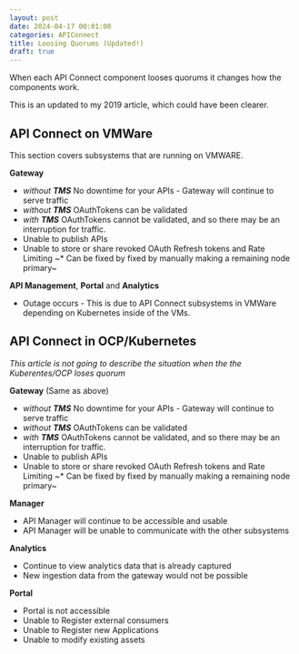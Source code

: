 ```yaml
---
layout: post
date: 2024-04-17 00:01:00
categories: APIConnect
title: Loosing Quorums (Updated!)
draft: true
---
```

When each API Connect component looses quorums it changes how the components work.

This is an updated to my 2019 article, which could have been clearer.
<!--more-->

## API Connect  on VMWare

This section covers subsystems that are running on VMWARE.

**Gateway**
* *without **TMS*** No downtime for your APIs - Gateway will continue to serve traffic
* *without **TMS*** OAuthTokens can be validated
* *with **TMS*** OAuthTokens cannot be validated, and so there may be an interruption for traffic.
* Unable to publish APIs
* Unable to store or share revoked OAuth Refresh tokens and Rate Limiting
~* Can be fixed by fixed by manually making a remaining node primary~

**API Management**, **Portal** and  **Analytics**
* Outage occurs - This is due to API Connect subsystems in VMWare depending on Kubernetes inside of the VMs.

## API Connect in OCP/Kubernetes
*This article is not going to describe the situation when the the Kuberentes/OCP loses quorum*

**Gateway**  (Same as above)
* *without **TMS*** No downtime for your APIs - Gateway will continue to serve traffic
* *without **TMS*** OAuthTokens can be validated
* *with **TMS*** OAuthTokens cannot be validated, and so there may be an interruption for traffic.
* Unable to publish APIs
* Unable to store or share revoked OAuth Refresh tokens and Rate Limiting
~* Can be fixed by fixed by manually making a remaining node primary~

**Manager**
* API Manager will continue to be accessible and usable
* API Manager will be unable to communicate with the other subsystems

**Analytics**
* Continue to view analytics data that is already captured
* New ingestion data from the gateway would not be possible

**Portal**
* Portal is not accessible
* Unable to Register external consumers
* Unable to Register new Applications
* Unable to modify existing assets
